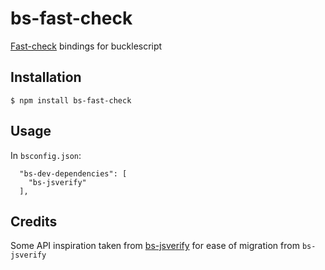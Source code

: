 # bs-fast-check

[Fast-check](https://github.com/dubzzz/fast-check) bindings for bucklescript

## Installation
```
$ npm install bs-fast-check
```

## Usage
In `bsconfig.json`:
```
  "bs-dev-dependencies": [
    "bs-jsverify"
  ],
```

## Credits
Some API inspiration taken from [bs-jsverify](https://github.com/Risto-Stevcev/bs-jsverify) for ease of migration from `bs-jsverify`